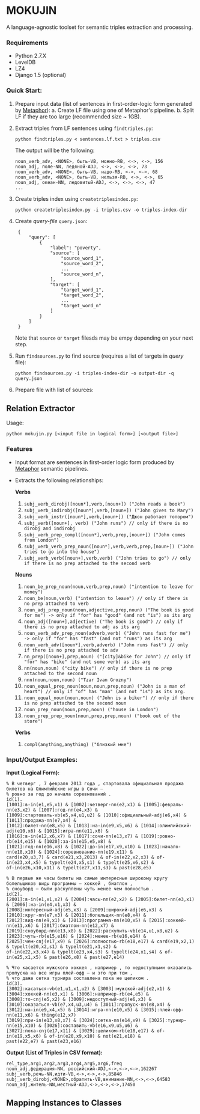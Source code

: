 # MOKUJIN

A language-agnostic toolset for semantic triples extraction and processing.

### Requirements

* Python 2.7.X
* LevelDB
* LZ4
* Django 1.5 (optional)

### Quick Start:

1. Prepare input data (list of sentences in first-order-logic form generated by [Metaphor](https://github.com/metaphor-adp/Metaphor-ADP)):
	a. Create LF file using one of Metaphor's pipeline.
	b. Split LF if they are too large (recommended size ~ 1GB).
2. Extract triples from LF sentences using `findtriples.py`:

   `python findtriples.py < sentences.lf.txt > triples.csv `
   
   The output will be the following:
   
   ```
   noun_verb_adv, <NONE>, быть-VB, можно-RB, <->, <->, 156
   noun_adj, поле-NN, ледяной-ADJ, <->, <->, <->, 73
   noun_verb_adv, <NONE>, быть-VB, надо-RB, <->, <->, 68
   noun_verb_adv, <NONE>, быть-VB, нельзя-RB, <->, <->, 65
   noun_adj, океан-NN, ледовитый-ADJ, <->, <->, <->, 47   
   ...
   ```
   

3. Create triples index using `createtriplesindex.py`:

   `python createtriplesindex.py -i triples.csv -o triples-index-dir`

4. Create *query-file* `query.json`:

   ```
    {
        "query": [
            {
                "label": "poverty",
                "source": [
                    "source_word_1",
                    "source_word_2",
                    ...
                    "source_word_n",
                ],
                "target": [
                    "target_word_1",
                    "target_word_2",
                    ...
                    "target_word_n"
                ]
            }
    	]
    }
    ```
    
   Note that `source` or `target` filesds may be empy depending on your next step.

5. Run `findsources.py` to find source (requires a list of targets in *query* file):


    ```
    python findsources.py -i triples-index-dir -o output-dir -q query.json
    ```

6. Prepare file with list of sources: 

## Relation Extractor

Usage:

```
python mokujin.py [<input file in logical form>] [<output file>]
```

### Features

* Input format are sentences in first-order logic form produced by [Metaphor](https://github.com/metaphor-adp/Metaphor-ADP) semantic pipelines.
* Extracts the following relationships:

  **Verbs**

  1. `subj_verb_dirobj([noun*],verb,[noun+]) ("John reads a book")`
  2. `subj_verb_indirobj([noun*],verb,[noun+]) ("John gives to Mary")`
  3. `subj_verb_instr([noun*],verb,[noun+]) ("Джон работает топором")`
  4. `subj_verb([noun+], verb) ("John runs") // only if there is no dirobj and indirobj`
  5. `subj_verb_prep_compl([noun*],verb,prep,[noun+]) ("John comes from London")`
  6. `subj_verb_verb_prep_noun([noun*],verb,verb,prep,[noun+]) ("John tries to go into the house")`
  7. `subj_verb_verb([noun+],verb,verb) ("John tries to go") // only if there is no prep attached to the second verb`

  **Nouns**

  1. `noun_be_prep_noun(noun,verb,prep,noun) ("intention to leave for money")`
  2. `noun_be(noun,verb) ("intention to leave") // only if there is no prep attached to verb`
  3. `noun_adj_prep_noun(noun,adjective,prep,noun) ("The book is good for me") -> only if "for" has "good" (and not "is") as its arg`
  5. `noun_adj([noun+],adjective) ("The book is good") // only if there is no prep attached to adj as its arg`
  6. `noun_verb_adv_prep_noun(adverb,verb) ("John runs fast for me") -> only if "for" has "fast" (and not "runs") as its arg`
  7. `noun_verb_adv([noun*],verb,adverb) ("John runs fast") // only if there is no prep attached to adv`
  8. `nn_prep([noun+],prep,noun) ("[city]&bike for John") // only if "for" has "bike" (and not some verb) as its arg`
  9. `nn(noun,noun) ("city bike") // only if there is no prep attached to the second noun`
  10. `nnn(noun,noun,noun) ("Tzar Ivan Grozny")`
  11. `noun_equal_prep_noun(noun,noun,prep,noun) ("John is a man of heart") // only if "of" has "man" (and not "is") as its arg.`
  12. `noun_equal_noun(noun,noun) ("John is a biker") // only if there is no prep attached to the second noun`
  13. `noun_prep_noun(noun,prep,noun) ("house in London")`
  14. `noun_prep_prep_noun(noun,prep,prep,noun) ("book out of the store")`
  
  **Verbs**

  1. `compl(anything,anything) ("близкий мне")`

### Input/Output Examples:

**Input (Logical Form):**

```
% В четверг , 7 февраля 2013 года , стартовала официальная продажа билетов на Олимпийские игры в Сочи —
% ровно за год до начала соревнований .
id(1).
[1001]:в-in(e1,e5,x1) & [1002]:четверг-nn(e2,x1) & [1005]:февраль-nn(e3,x2) & [1007]:год-nn(e4,x3) & 
[1009]:стартовать-vb(e5,x4,u1,u2) & [1010]:официальный-adj(e6,x4) & [1011]:продажа-nn(e7,x4) &
[1012]:билет-nn(e8,x5) & [1013]:на-in(e9,x5,x6) & [1014]:олимпийский-adj(e10,x6) & [1015]:игра-nn(e11,x6) &
[1016]:в-in(e12,x6,x7) & [1017]:сочи-nn(e13,x7) & [1019]:ровно-rb(e14,e15) & [1020]:за-in(e15,e5,x8) &
[1021]:год-nn(e16,x8) & [1022]:до-in(e17,x9,x10) & [1023]:начало-nn(e18,x10) & [1024]:соревнование-nn(e19,x11) &
card(e20,u3,7) & card(e21,x3,2013) & of-in(e22,x2,x3) & of-in(e23,x4,x5) & typelt(e24,x5,s1) & typelt(e25,x6,s2) &
of-in(e26,x10,x11) & typelt(e27,x11,s3) & past(e28,e5)

% В первые же часы билеты на самые интересные широкому кругу болельщиков виды программы — хоккей , биатлон ,
% сноуборд — были раскуплены чуть менее чем полностью .
id(2).
[2001]:в-in(e1,x1,x2) & [2004]:часы-nn(e2,x2) & [2005]:билет-nn(e3,x1) & [2006]:на-in(e4,x1,x3) &
[2008]:интересный-adj(e5,x3) & [2009]:широкий-adj(e6,x3) & [2010]:круг-nn(e7,x3) & [2011]:болельщик-nn(e8,x4) &
[2012]:вид-nn(e9,x1) & [2013]:программа-nn(e10,x5) & [2015]:хоккей-nn(e11,x6) & [2017]:биатлон-nn(e12,x7) &
[2019]:сноуборд-nn(e13,x8) & [2022]:раскупить-vb(e14,u1,x8,u2) & [2023]:чуть-rb(e15,e16) & [2024]:менее-rb(e16,e14) &
[2025]:чем-cnj(e17,x9) & [2026]:полностью-rb(e18,e17) & card(e19,x2,1) & typelt(e20,x2,s1) & typelt(e21,x1,s2) &
of-in(e22,x3,x4) & typelt(e23,x4,s3) & typelt(e24,x1,s4) & of-in(e25,x1,x5) & past(e26,x8) & past(e27,e14)

% Что касается мужского хоккея , например , то недоступными оказались пропуска на все игры плей-офф — и это при том ,
% что даже сетка турнира составлена пока не целиком .
id(3).
[3002]:касаться-vb(e1,u1,x1,u2) & [3003]:мужской-adj(e2,x1) & [3004]:хоккей-nn(e3,x1) & [3006]:например-rb(e4,e5) &
[3008]:то-cnj(e5,x2) & [3009]:недоступный-adj(e6,x3) & [3010]:оказаться-vb(e7,x4,u3,u4) & [3011]:пропуск-nn(e8,x4) &
[3012]:на-in(e9,x4,x5) & [3014]:игра-nn(e10,x5) & [3015]:плей-офф-nn(e11,x6) & thing(e12,x7) 
[3019]:при-in(e13,x8,x7) & [3024]:сетка-nn(e14,x9) & [3025]:турнир-nn(e15,x10) & [3026]:составить-vb(e16,x9,u5,u6) &
[3027]:пока-cnj(e17,x11) & [3029]:целиком-rb(e18,e17) & of-in(e19,x5,x6) & of-in(e20,x9,x10) & not(e21,e18) &
past(e22,e7) & past(e23,e16)
```

**Output (List of Triples in CSV format):**

```
rel_type,arg1,arg2,arg3,arg4,arg5,arg6,freq
noun_adj,федерация-NN, российский-ADJ,<->,<->,<->,162267
subj_verb,речь-NN,идти-VB,<->,<->,<->,85846
subj_verb_dirobj,<NONE>,обратить-VB,внимание-NN,<->,<->,64583
noun_adj,житель-NN,местный-ADJ,<->,<->,<->,17450
```

## Mapping Instances to Classes

